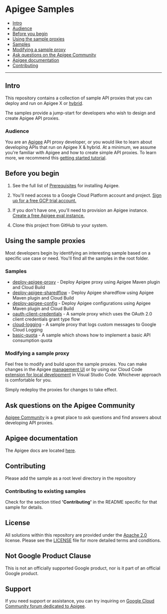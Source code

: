 # Apigee Samples

* [Intro](#intro)
* [Audience](#who)
* [Before you begin](#before)
* [Using the sample proxies](#using)
* [Samples](#samples)
* [Modifying a sample proxy](#modifying)
* [Ask questions on the Apigee Community](#ask)
* [Apigee documentation](#docs)
* [Contributing](#contributing)

---

## <a name="intro"></a>Intro

This repository contains a collection of sample API proxies that you can deploy and run on Apigee X or [hybrid](https://cloud.google.com/apigee/docs/hybrid/v1.8/what-is-hybrid).

The samples provide a jump-start for developers who wish to design and create Apigee API proxies.

### <a name="who"></a>Audience

You are an [Apigee](https://cloud.google.com/apigee) API proxy developer, or you would like to learn about developing APIs that run on Apigee X & hybrid. At a minimum, we assume you're familiar with Apigee and how to create simple API proxies. To learn more, we recommend this [getting started tutorial](https://cloud.google.com/apigee/docs/api-platform/get-started/get-started).

## <a name="before"></a>Before you begin

1. See the full list of [Prerequisites](https://cloud.google.com/apigee/docs/api-platform/get-started/prerequisites) for installing Apigee.

2. You'll need access to a Google Cloud Platform account and project. [Sign up for a free GCP trial account.](https://console.cloud.google.com/freetrial)

3. If you don't have one, you'll need to provision an Apigee instance. [Create a free Apigee eval instance.](https://apigee.google.com/setup/eval)

4. Clone this project from GitHub to your system.

## <a name="using"></a>Using the sample proxies

Most developers begin by identifying an interesting sample based on a specific use case or need. You'll find all the samples in the root folder.

### <a name="samples"></a>Samples
- [deploy-apigee-proxy](deploy-apigee-proxy) -
  Deploy Apigee proxy using Apigee Maven plugin and Cloud Build
- [deploy-apigee-sharedflow](deploy-apigee-sharedflow) -
  Deploy Apigee sharedflow using Apigee Maven plugin and Cloud Build
- [deploy-apigee-config](deploy-apigee-config) -
  Deploy Apigee configurations using Apigee Maven plugin and Cloud Build
- [oauth-client-credentials](oauth-client-credentials) -
  A sample proxy which uses the OAuth 2.0 client credentials grant type flow
- [cloud-logging](cloud-logging) -
  A sample proxy that logs custom messages to Google Cloud Logging
- [basic-quota](basic-quota) -
  A sample which shows how to implement a basic API consumption quota

### <a name="modifying"></a>Modifying a sample proxy

Feel free to modify and build upon the sample proxies. You can make changes in the Apigee [management UI](https://cloud.google.com/apigee/docs/api-platform/develop/ui-edit-proxy) or by using our Cloud Code [extension for local development](https://cloud.google.com/apigee/docs/api-platform/local-development/setup) in Visual Studio Code. Whichever approach is comfortable for you.

Simply redeploy the proxies for changes to take effect.

## <a name="ask"></a>Ask questions on the Apigee Community

[Apigee Community](https://www.googlecloudcommunity.com/gc/Apigee/bd-p/cloud-apigee) is a great place to ask questions and find answers about developing API proxies.

## <a name="docs"></a>Apigee documentation

The Apigee docs are located [here](https://cloud.google.com/apigee/docs).

## <a name="contributing"></a>Contributing

Please add the sample as a root level directory in the repository

### Contributing to existing samples
Check for the section titled **'Contributing'** in the README specific for that sample for details.

## License

All solutions within this repository are provided under the
[Apache 2.0](https://www.apache.org/licenses/LICENSE-2.0) license.
Please see the [LICENSE](./LICENSE.txt) file for more detailed terms and conditions.

## Not Google Product Clause

This is not an officially supported Google product, nor is it part of an
official Google product.

## Support

If you need support or assistance, you can try inquiring on [Google Cloud Community
forum dedicated to Apigee](https://www.googlecloudcommunity.com/gc/Apigee/bd-p/cloud-apigee).
